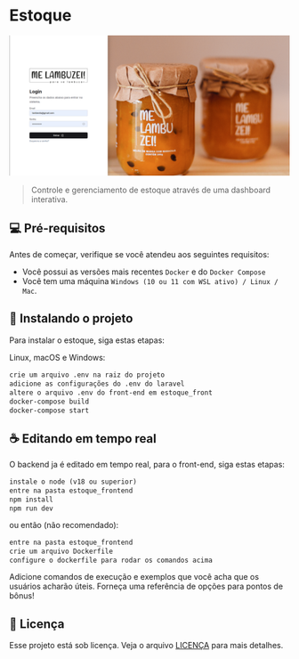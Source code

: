 # Estoque

<img src="printscreen.png" alt="Projeto">

> Controle e gerenciamento de estoque através de uma dashboard interativa.


## 💻 Pré-requisitos

Antes de começar, verifique se você atendeu aos seguintes requisitos:

- Você possui as versões mais recentes `Docker` e do `Docker Compose` 
- Você tem uma máquina `Windows (10 ou 11 com WSL ativo) / Linux / Mac`.

## 🚀 Instalando o projeto

Para instalar o estoque, siga estas etapas:

Linux, macOS e Windows:

```
crie um arquivo .env na raiz do projeto
adicione as configurações do .env do laravel
altere o arquivo .env do front-end em estoque_front
docker-compose build
docker-compose start
```

## ☕ Editando em tempo real 

O backend ja é editado em tempo real, para o front-end, siga estas etapas:

```
instale o node (v18 ou superior)
entre na pasta estoque_frontend
npm install
npm run dev
```

ou então (não recomendado):
```
entre na pasta estoque_frontend
crie um arquivo Dockerfile
configure o dockerfile para rodar os comandos acima
```

Adicione comandos de execução e exemplos que você acha que os usuários acharão úteis. Forneça uma referência de opções
para pontos de bônus!

## 📝 Licença

Esse projeto está sob licença. Veja o arquivo [LICENÇA](LICENSE) para mais detalhes.